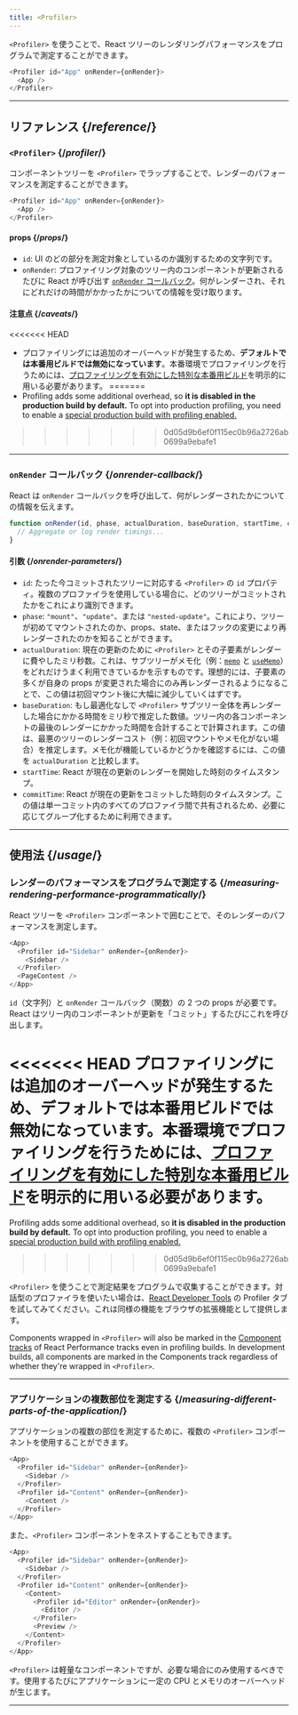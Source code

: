 ```yaml
---
title: <Profiler>
---
```


<Intro>

`<Profiler>` を使うことで、React ツリーのレンダリングパフォーマンスをプログラムで測定することができます。

```js
<Profiler id="App" onRender={onRender}>
  <App />
</Profiler>
```

</Intro>

<InlineToc />

---

## リファレンス {/*reference*/}

### `<Profiler>` {/*profiler*/}

コンポーネントツリーを `<Profiler>` でラップすることで、レンダーのパフォーマンスを測定することができます。

```js
<Profiler id="App" onRender={onRender}>
  <App />
</Profiler>
```

#### props {/*props*/}

* `id`: UI のどの部分を測定対象としているのか識別するための文字列です。
* `onRender`: プロファイリング対象のツリー内のコンポーネントが更新されるたびに React が呼び出す [`onRender` コールバック](#onrender-callback)。何がレンダーされ、それにどれだけの時間がかかったかについての情報を受け取ります。

#### 注意点 {/*caveats*/}

<<<<<<< HEAD
* プロファイリングには追加のオーバーヘッドが発生するため、**デフォルトでは本番用ビルドでは無効になっています**。本番環境でプロファイリングを行うためには、[プロファイリングを有効にした特別な本番用ビルド](https://fb.me/react-profiling)を明示的に用いる必要があります。
=======
* Profiling adds some additional overhead, so **it is disabled in the production build by default.** To opt into production profiling, you need to enable a [special production build with profiling enabled.](/reference/dev-tools/react-performance-tracks#using-profiling-builds)
>>>>>>> 0d05d9b6ef0f115ec0b96a2726ab0699a9ebafe1

---

### `onRender` コールバック {/*onrender-callback*/}

React は `onRender` コールバックを呼び出して、何がレンダーされたかについての情報を伝えます。

```js
function onRender(id, phase, actualDuration, baseDuration, startTime, commitTime) {
  // Aggregate or log render timings...
}
```

#### 引数 {/*onrender-parameters*/}

* `id`: たった今コミットされたツリーに対応する `<Profiler>` の `id` プロパティ。複数のプロファイラを使用している場合に、どのツリーがコミットされたかをこれにより識別できます。
* `phase`: `"mount"`、`"update"`、または `"nested-update"`。これにより、ツリーが初めてマウントされたのか、props、state、またはフックの変更により再レンダーされたのかを知ることができます。
* `actualDuration`: 現在の更新のために `<Profiler>` とその子要素がレンダーに費やしたミリ秒数。これは、サブツリーがメモ化（例：[`memo`](/reference/react/memo) と [`useMemo`](/reference/react/useMemo)）をどれだけうまく利用できているかを示すものです。理想的には、子要素の多くが自身の props が変更された場合にのみ再レンダーされるようになることで、この値は初回マウント後に大幅に減少していくはずです。
* `baseDuration`: もし最適化なしで `<Profiler>` サブツリー全体を再レンダーした場合にかかる時間をミリ秒で推定した数値。ツリー内の各コンポーネントの最後のレンダーにかかった時間を合計することで計算されます。この値は、最悪のツリーのレンダーコスト（例：初回マウントやメモ化がない場合）を推定します。メモ化が機能しているかどうかを確認するには、この値を `actualDuration` と比較します。
* `startTime`: React が現在の更新のレンダーを開始した時刻のタイムスタンプ。
* `commitTime`: React が現在の更新をコミットした時刻のタイムスタンプ。この値は単一コミット内のすべてのプロファイラ間で共有されるため、必要に応じてグループ化するために利用できます。

---

## 使用法 {/*usage*/}

### レンダーのパフォーマンスをプログラムで測定する {/*measuring-rendering-performance-programmatically*/}

React ツリーを `<Profiler>` コンポーネントで囲むことで、そのレンダーのパフォーマンスを測定します。

```js {2,4}
<App>
  <Profiler id="Sidebar" onRender={onRender}>
    <Sidebar />
  </Profiler>
  <PageContent />
</App>
```

`id`（文字列）と `onRender` コールバック（関数）の 2 つの props が必要です。React はツリー内のコンポーネントが更新を「コミット」するたびにこれを呼び出します。

<Pitfall>

<<<<<<< HEAD
プロファイリングには追加のオーバーヘッドが発生するため、**デフォルトでは本番用ビルドでは無効になっています**。本番環境でプロファイリングを行うためには、[プロファイリングを有効にした特別な本番用ビルド](https://fb.me/react-profiling)を明示的に用いる必要があります。
=======
Profiling adds some additional overhead, so **it is disabled in the production build by default.** To opt into production profiling, you need to enable a [special production build with profiling enabled.](/reference/dev-tools/react-performance-tracks#using-profiling-builds)
>>>>>>> 0d05d9b6ef0f115ec0b96a2726ab0699a9ebafe1

</Pitfall>

<Note>

`<Profiler>` を使うことで測定結果をプログラムで収集することができます。対話型のプロファイラを使いたい場合は、[React Developer Tools](/learn/react-developer-tools) の Profiler タブを試してみてください。これは同様の機能をブラウザの拡張機能として提供します。

Components wrapped in `<Profiler>` will also be marked in the [Component tracks](/reference/dev-tools/react-performance-tracks#components) of React Performance tracks even in profiling builds.
In development builds, all components are marked in the Components track regardless of whether they're wrapped in `<Profiler>`.

</Note>

---

### アプリケーションの複数部位を測定する {/*measuring-different-parts-of-the-application*/}

アプリケーションの複数の部位を測定するために、複数の `<Profiler>` コンポーネントを使用することができます。

```js {5,7}
<App>
  <Profiler id="Sidebar" onRender={onRender}>
    <Sidebar />
  </Profiler>
  <Profiler id="Content" onRender={onRender}>
    <Content />
  </Profiler>
</App>
```

また、`<Profiler>` コンポーネントをネストすることもできます。

```js {5,7,9,12}
<App>
  <Profiler id="Sidebar" onRender={onRender}>
    <Sidebar />
  </Profiler>
  <Profiler id="Content" onRender={onRender}>
    <Content>
      <Profiler id="Editor" onRender={onRender}>
        <Editor />
      </Profiler>
      <Preview />
    </Content>
  </Profiler>
</App>
```

`<Profiler>` は軽量なコンポーネントですが、必要な場合にのみ使用するべきです。使用するたびにアプリケーションに一定の CPU とメモリのオーバーヘッドが生じます。

---

